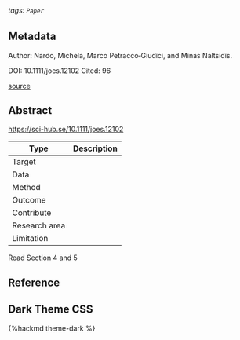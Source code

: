 ###### tags: `Paper`

## Metadata

Author: Nardo, Michela, Marco Petracco‐Giudici, and Minás Naltsidis.

DOI: 10.1111/joes.12102
Cited: 96

[source](https://onlinelibrary.wiley.com/doi/abs/10.1111/joes.12102)

## Abstract

https://sci-hub.se/10.1111/joes.12102

| Type          | Description |
| ------------- | ----------- |
| Target        |             |
| Data          |             |
| Method        |             |
| Outcome       |             |
| Contribute    |             |
| Research area |             |
| Limitation    |             |

Read Section 4 and 5

## Reference

## Dark Theme CSS

{%hackmd theme-dark %}
